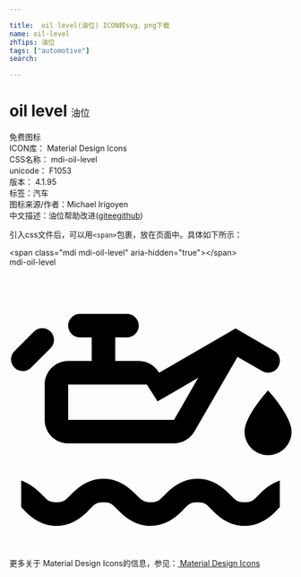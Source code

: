 ```yaml
---

title:  oil level(油位) ICON转svg、png下载
name: oil-level
zhTips: 油位
tags: ["automotive"]
search: 

---
```


# oil level  <small style="font-size: 60%;font-weight: 100">油位</small>


<div class="detail-page">
<p>
<span><span class="badge-success badge">免费图标</span> </span>
<br/>
<span>
ICON库：
<span class="badge-secondary badge">Material Design Icons</span> 
</span>
<br/>
<span>
CSS名称：
<span class="badge-secondary badge">mdi-oil-level</span> 
</span>
<br/>
<span>
unicode：
<span class="badge-secondary badge">F1053</span> 
<copy-btn content='F1053' btn-title=""></copy-btn>
<copy-btn :content='String.fromCodePoint(parseInt("F1053", 16))' btn-title="复制U"></copy-btn>
</span>
<br/>
<span>
版本：
<span class="badge-secondary badge">4.1.95</span> 
</span><br/><span>标签：<span class="badge-light badge"><router-link to="/tags/automotive.html">汽车</router-link></span></span>
<br/>
<span>图标来源/作者：<span class="badge-light badge">Michael Irigoyen</span></span> 
<br/>
<span class="zh-detail">中文描述：<span class="badge-primary badge">油位</span><span class="help-link"><span>帮助改进</span>(<a href="https://gitee.com/liuwave/icon-helper/edit/master/json/material/oil-level.json" target="_blank" rel="noopener noreferrer">gitee</a><a href="https://github.com/liuwave/icon-helper/edit/master/json/material/oil-level.json" target="_blank" rel="noopener noreferrer">github</a></span>)</span><br/>
</p>
</div>
<div class="alert alert-dark">
  <i class="mdi mdi-oil-level mdi-48px"></i>
  <i class="mdi mdi-oil-level mdi-36px"></i>
  <i class="mdi mdi-oil-level mdi-24px"></i>
  <i class="mdi mdi-oil-level mdi-18px"></i>
</div>
<div>
  <p>引入css文件后，可以用<code>&lt;span&gt;</code>包裹，放在页面中。具体如下所示：    
  </p>
  <div class="alert alert-primary" style="font-size: 14px">
    &lt;span class="mdi mdi-oil-level" aria-hidden="true"&gt;&lt;/span&gt;
    <copy-btn content='<span class="mdi mdi-oil-level" aria-hidden="true"></span>'></copy-btn>
  </div>
  <div class="alert alert-secondary">
    <i class="mdi mdi-oil-level"
    style="font-size: 24px"
    aria-hidden="true"></i> mdi-oil-level
    <copy-btn content="mdi-oil-level" btn-title="复制图标名称"></copy-btn>
  </div>
</div>
<div id="svg" class="svg-wrap">
<svg xmlns="http://www.w3.org/2000/svg" viewBox="0 0 24 24"><path d="M8 18C6.67 18 5.79 18.79 5.29 19.29S4.67 20 4 20 3.21 19.79 2.71 19.29C2.35 18.93 1.79 18.42 1 18.16V20.41C1.09 20.5 1.18 20.59 1.29 20.71C1.79 21.21 2.67 22 4 22S6.21 21.21 6.71 20.71 7.33 20 8 20 8.79 20.21 9.29 20.71C9.73 21.14 10.44 21.8 11.5 21.96C11.66 22 11.83 22 12 22C13.33 22 14.21 21.21 14.71 20.71S15.33 20 16 20 16.79 20.21 17.29 20.71 18.67 22 20 22 22.21 21.21 22.71 20.71C22.82 20.59 22.91 20.5 23 20.41V18.16C22.21 18.42 21.65 18.93 21.29 19.29C20.79 19.79 20.67 20 20 20S19.21 19.79 18.71 19.29 17.33 18 16 18 13.79 18.79 13.29 19.29 12.67 20 12 20C11.78 20 11.63 19.97 11.5 19.92C11.22 19.82 11.05 19.63 10.71 19.29C10.21 18.79 9.33 18 8 18M22 10.5C22 10.5 24 12.67 24 14C24 15.1 23.1 16 22 16S20 15.1 20 14C20 12.67 22 10.5 22 10.5M22.5 7.13L19.24 5.24L12.73 9C12.39 8.4 11.74 8 11 8H9V6H10C10.55 6 11 5.55 11 5S10.55 4 10 4H6C5.45 4 5 4.45 5 5S5.45 6 6 6H7V8H5C3.9 8 3 8.9 3 10V13C3 14.1 3.9 15 5 15H14C14.75 15 15.41 14.58 15.75 13.97L19.4 7.65L21.5 8.86C22 9.14 22.59 8.97 22.87 8.5C23.14 8 23 7.4 22.5 7.13M14 13H5V10H11.69L12.6 11.43L16.06 9.43L14 13M3.5 6.92L1.79 8.62A1 1 0 0 1 .38 7.21L2.09 5.5A1 1 0 0 1 3.5 5.5C3.89 5.89 3.89 6.5 3.5 6.92Z" /></svg>
</div>
<detail full-name='mdi-oil-level'></detail>
    
<div><p>更多关于 Material Design Icons的信息，参见：<a target="_blank" href="https://iconhelper.cn/material.html"> Material Design Icons</a>
</p></div>
